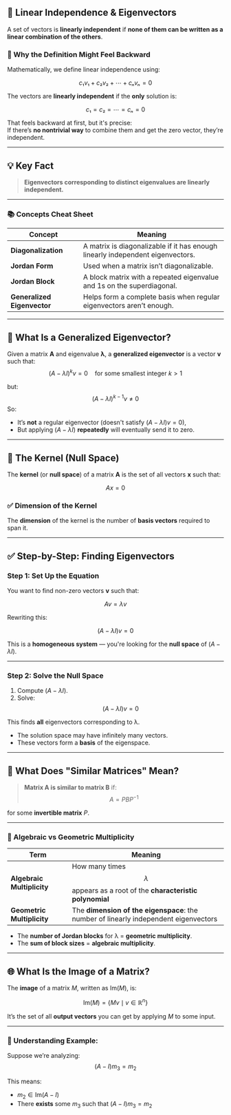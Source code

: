 ## 🔗 Linear Independence & Eigenvectors

A set of vectors is **linearly independent** if **none of them can be written as a linear combination of the others**.

### 🧠 Why the Definition Might Feel Backward

Mathematically, we define linear independence using:

$$
c₁v₁ + c₂v₂ + ⋯ + cₙvₙ = 0
$$

The vectors are **linearly independent** if the **only** solution is:

$$
c₁ = c₂ = ⋯ = cₙ = 0
$$

That feels backward at first, but it's precise:  
If there’s **no nontrivial way** to combine them and get the zero vector, they’re independent.

---

## 💡 Key Fact

> **Eigenvectors corresponding to distinct eigenvalues are linearly independent.**

---

### 📚 Concepts Cheat Sheet

| Concept                     | Meaning                                                                        |
| --------------------------- | ------------------------------------------------------------------------------ |
| **Diagonalization**         | A matrix is diagonalizable if it has enough linearly independent eigenvectors. |
| **Jordan Form**             | Used when a matrix isn’t diagonalizable.                                       |
| **Jordan Block**            | A block matrix with a repeated eigenvalue and 1s on the superdiagonal.         |
| **Generalized Eigenvector** | Helps form a complete basis when regular eigenvectors aren’t enough.           |

---

## 📌 What Is a Generalized Eigenvector?

Given a matrix **A** and eigenvalue **λ**, a **generalized eigenvector** is a vector **v** such that:
$$
(A − λI)^k v = 0 \quad \text{for some smallest integer } k > 1
$$

but:
$$
(A − λI)^{k−1} v ≠ 0
$$
So:
- It’s **not** a regular eigenvector (doesn't satisfy $(A - λI)v = 0$),
- But applying $(A - λI)$ **repeatedly** will eventually send it to zero.

---

## 🧠 The Kernel (Null Space)

The **kernel** (or **null space**) of a matrix **A** is the set of all vectors **x** such that:

$$A x = 0
$$

### ✅ Dimension of the Kernel

The **dimension** of the kernel is the number of **basis vectors** required to span it.

---

## ✅ Step-by-Step: Finding Eigenvectors

### Step 1: Set Up the Equation

You want to find non-zero vectors **v** such that:

$$
A v = λ v
$$

Rewriting this:

$$
(A − λI) v = 0
$$

This is a **homogeneous system** — you're looking for the **null space** of $(A - λI)$.

---
### Step 2: Solve the Null Space

1. Compute $(A - λI)$.
2. Solve:
$$
(A − λI) v = 0
$$

This finds **all** eigenvectors corresponding to λ.

- The solution space may have infinitely many vectors.
- These vectors form a **basis** of the eigenspace.

---

## 🔁 What Does "Similar Matrices" Mean?

> **Matrix A is similar to matrix B** if:
$$
A = P B P^{-1}
$$

for some **invertible matrix** $P$.

---

### 🧩 Algebraic vs Geometric Multiplicity

| Term                          | Meaning                                                                          |
|-------------------------------|----------------------------------------------------------------------------------|
| **Algebraic Multiplicity**    | How many times $$λ$$ appears as a root of the **characteristic polynomial**     |
| **Geometric Multiplicity**    | The **dimension of the eigenspace**: the number of linearly independent eigenvectors |

- The **number of Jordan blocks** for λ = **geometric multiplicity**.
- The **sum of block sizes** = **algebraic multiplicity**.

---

## 🌐 What Is the Image of a Matrix?

The **image** of a matrix $M$, written as $\text{Im}(M)$, is:

$$
\text{Im}(M) = \{ Mv \mid v \in \mathbb{R}^n \}
$$

It’s the set of all **output vectors** you can get by applying $M$ to some input.

---

### 🧠 Understanding Example:

Suppose we’re analyzing:
$$
(A - I) m_3 = m_2
$$

This means:

- $m_2 \in \text{Im}(A - I)$
- There **exists** some $m_3$ such that $(A - I)m_3 = m_2$
